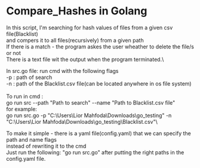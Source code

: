 # Compare_Hashes in Golang

In this script, I'm searching for hash values of files from a given csv file(Blacklist)\
and compers it to all files(recursively) from a given path\
If there is a match - the program askes the user wheather to delete the file/s or not\
There is a text file wit the output when the program terminated.\

In src.go file: run cmd with the following flags\
-p : path of search\
-n : path of the Blacklist.csv file(can be located anywhere in os file system)\
\
To run in cmd :\
go run src --path "Path to search" --name "Path to Blacklist.csv file"\
for example:\
go run src.go -p "C:\Users\Lior Mahfoda\Downloads\go_testing" -n "C:\Users\Lior Mahfoda\Downloads\go_testing\Blacklist.csv"\

To make it simple - there is a yaml file(config.yaml) that we can specify the path and name flags\
instead of rewriting it to the cmd\
Just run the following: "go run src.go" after putting the right paths in the config.yaml file.

